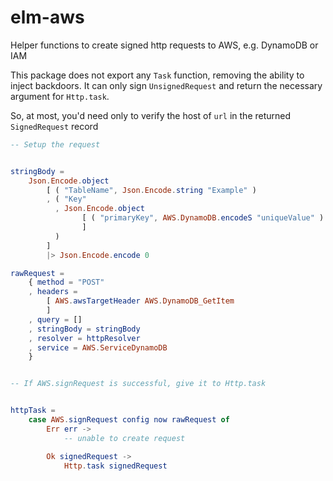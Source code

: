 # elm-aws

Helper functions to create signed http requests to AWS, e.g. DynamoDB or IAM

This package does not export any `Task` function, removing the ability to inject backdoors. It can only sign `UnsignedRequest` and return the necessary argument for `Http.task`.

So, at most, you'd need only to verify the host of `url` in the returned `SignedRequest` record

``` elm
-- Setup the request


stringBody =
    Json.Encode.object
        [ ( "TableName", Json.Encode.string "Example" )
        , ( "Key"
          , Json.Encode.object
                [ ( "primaryKey", AWS.DynamoDB.encodeS "uniqueValue" )
                ]
          )
        ]
        |> Json.Encode.encode 0

rawRequest =
    { method = "POST"
    , headers =
        [ AWS.awsTargetHeader AWS.DynamoDB_GetItem
        ]
    , query = []
    , stringBody = stringBody
    , resolver = httpResolver
    , service = AWS.ServiceDynamoDB
    }


-- If AWS.signRequest is successful, give it to Http.task


httpTask =
    case AWS.signRequest config now rawRequest of
        Err err ->
            -- unable to create request

        Ok signedRequest ->
            Http.task signedRequest
```
